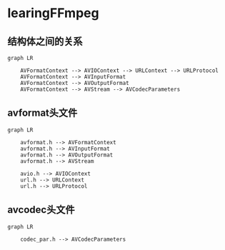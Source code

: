 # learingFFmpeg

## 结构体之间的关系

```
graph LR

    AVFormatContext --> AVIOContext --> URLContext --> URLProtocol
    AVFormatContext --> AVInputFormat 
    AVFormatContext --> AVOutputFormat
    AVFormatContext --> AVStream --> AVCodecParameters
```

## avformat头文件
```
graph LR

    avformat.h --> AVFormatContext
    avformat.h --> AVInputFormat
    avformat.h --> AVOutputFormat
    avformat.h --> AVStream

    avio.h --> AVIOContext
    url.h --> URLContext
    url.h --> URLProtocol
```

## avcodec头文件
```
graph LR

    codec_par.h --> AVCodecParameters
```
